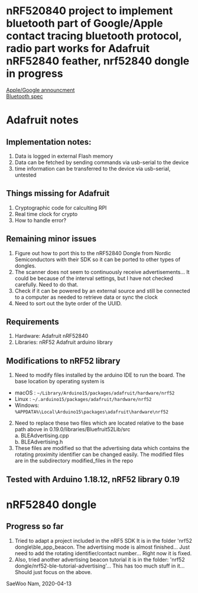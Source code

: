 # nRF520840 project to implement bluetooth part of Google/Apple contact tracing bluetooth protocol, radio part works for Adafruit nRF52840 feather, nrf52840 dongle in progress
[Apple/Google announcment](https://www.apple.com/covid19/contacttracing/)  
[Bluetooth spec](https://covid19-static.cdn-apple.com/applications/covid19/current/static/contact-tracing/pdf/ContactTracing-BluetoothSpecificationv1.1.pdf)

#  Adafruit notes

##  Implementation notes:
1.  Data is logged in external Flash memory
2.  Data can be fetched by sending commands via usb-serial to the device
3.  time information can be transferred to the device via usb-serial, untested

##  Things missing for Adafruit
1.  Cryptographic code for calculting RPI
2.  Real time clock for crypto
3.  How to handle error?

##  Remaining minor issues
1. Figure out how to port this to the nRF52840 Dongle from Nordic Semiconductors with their SDK so it can be ported to other types of dongles.
2. The scanner does not seem to continuously receive advertisements... It could be because of the interval settings, but I have not checked carefully.   Need to do that.
3. Check if it can be powered by an external source and still be connected to a computer as needed to retrieve data or sync the clock
4.  Need to sort out the byte order of the UUID.

##  Requirements
1.  Hardware: Adafruit nRF52840
2.  Libraries: nRF52 Adafruit arduino library

##  Modifications to nRF52 library
1.  Need to modify files installed by the arduino IDE to run the board.  The base location by operating system is
* macOS  : `~/Library/Arduino15/packages/adafruit/hardware/nrf52`
* Linux  : `~/.arduino15/packages/adafruit/hardware/nrf52`
* Windows: `%APPDATA%\Local\Arduino15\packages\adafruit\hardware\nrf52`
2. Need to replace these two files  which are located relative to the base path above in 0.19.0/libraries/Bluefruit52Lib/src  
   a. BLEAdvertising.cpp  
   b. BLEAdvertising.h  
3. These files are modified so that the advertising data which contains the rotating proximity identifier can be changed easily.  The modified files are in the subdirectory modified_files in the repo
  
## Tested with Arduino 1.18.12, nRF52 library 0.19

#  nRF52840 dongle
## Progress so far
1. Tried to adapt a project included in the nRF5 SDK   It is in the folder 'nrf52 dongle\ble_app_beacon.  The advertising mode is almost finished... Just need to add the rotating identifier/contact number... Right now it is fixed.
2. Also, tried another advertising beacon tutorial it is in the folder: 'nrf52 dongle/nrf52-ble-tutorial-advertising'... This has too much stuff in it... Should just focus on the above.

SaeWoo Nam, 2020-04-13
